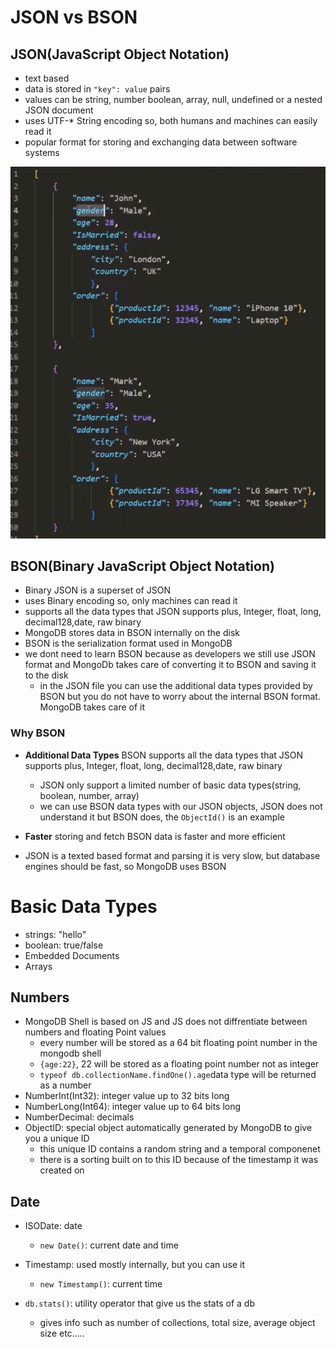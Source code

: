 # JSON vs BSON

## JSON(JavaScript Object Notation)
- text based
- data is stored in `"key": value` pairs
- values can be string, number boolean, array, null, undefined or a nested JSON document
- uses UTF-* String encoding so, both humans and machines can easily read it
- popular format for storing and exchanging data between software systems

![JSON](../images/JSON.png) 

## BSON(Binary JavaScript Object Notation)
- Binary JSON is a superset of JSON
- uses Binary encoding so, only machines can read it
- supports all the data types that JSON supports plus, Integer, float, long, decimal128,date, raw binary
- MongoDB stores data in BSON internally on the disk
- BSON is the serialization format used in MongoDB
- we dont need to learn BSON because as developers we still use JSON format and MongoDb takes care of converting it to BSON and saving it to the disk
    - in the JSON file you can use the additional data types provided by BSON but you do not have to worry about the internal BSON format. MongoDB takes care of it
### Why BSON
- **Additional Data Types** BSON supports all the data types that JSON supports plus, Integer, float, long, decimal128,date, raw binary
	- JSON only support a limited number of basic data types(string, boolean, number, array)
	- we can use BSON data types with our JSON objects, JSON does not understand it but BSON does, the `ObjectId()` is an example

- **Faster** storing and fetch BSON data is faster and more efficient
- JSON is a texted based format and parsing it is very slow, but database engines should be fast, so MongoDB uses BSON

# Basic Data Types
- strings: "hello"
- boolean: true/false
- Embedded Documents
- Arrays
## Numbers
- MongoDB Shell is based on JS and JS does not diffrentiate between numbers and floating Point values
	- every number will be stored as a 64 bit floating point number in the mongodb shell
	- `{age:22}`, 22 will be stored as a floating point number not as integer
	- `typeof db.collectionName.findOne().age`data type will be returned as a number
- NumberInt(Int32): integer value up to 32 bits long  
- NumberLong(Int64): integer value up to 64 bits long
- NumberDecimal: decimals
- ObjectID: special object automatically generated by MongoDB to give you a unique ID
	- this unique ID contains a random string and a temporal componenet
	- there is a sorting built on to this ID because of the timestamp it was created on
## Date
- ISODate: date
	- `new Date()`: current date and time
- Timestamp: used mostly internally, but you can use it
	- `new Timestamp()`: current time

- `db.stats()`: utility operator that give us the stats of a db
	- gives info such as number of collections, total size, average object size etc.....